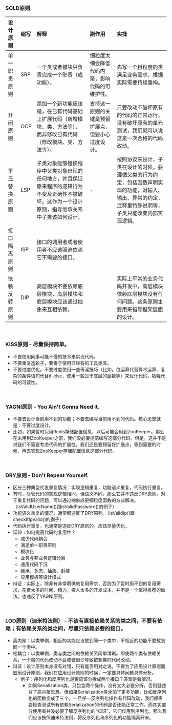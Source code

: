 
### SOLD原则
|设计原则|缩写|解释|副作用|实操|
|:--|:--|:--|:--|:--|
|单一职责原则|SRP|一个类或者模块只负责完成一个职责（或功能）。|细粒度太细会降低代码内聚，影响代码的可维护性。|先写一个粗粒度的类满足业务需求，根据实际需要持续重构。|
|开闭原则|OCP|添加一个新功能应该是，在已有代码基础上扩展代码（新增模块、类、方法等），而非修改已有代码（修改模块、类、方法等）。|支持这一原则的关键是预留扩展点，但要小心过度设计。|只要改动不破坏原有的代码的正常运行，没有破坏原有的单元测试，我们就可以说这是一次合格的代码改动。|
|里氏替换原则|LSP|子类对象能够替换程序中父类对象出现的任何地方，并且保证原来程序的逻辑行为不变及正确性不被破坏。这作为一个设计原则，指导继承关系中子类该如何设计。|-|按照协议来设计，子类在设计的时候，要遵循父类的行为约定，包括函数声明实现的功能，对输入、输出、异常的约定，注释里特殊说明等，子类只能改变内部实现逻辑。|
|接口隔离原则|ISP|接口的调用者或者使用者不应该强迫依赖它不需要的接口。|||
|依赖反转原则|DIP|高层模块不要依赖底层模块，高层模块和底层模块应该通过抽象来互相依赖。||实际上平常的业务代码开发中，高层模块依赖底层模块没有任何问题。这条原则主要用来指导框架层面的设计。|

<br>

### KISS原则 - 尽量保持简单。
- 不要使用同事可能不懂的技术来实现代码。
- 不要重复造轮子，要善于使用已经有的工具类库。
- 不要过度优化。不要过度使用一些奇淫技巧（比如，位运算代替算术运算、复杂的条件语句代替if-else、使用一些过于底层的函数等）来优化代码，牺牲代码的可读性。

<br>

### YAGNI原则 - You Ain't Gonna Need it.
- 不要去设计当前用不到的功能；不要去编写当前用不到的代码。核心思想就是：不要过度设计。
- 比如，如果暂时只用Redis存储配置信息，以后可能会用到ZooKeeper。那么在未用到ZooKeeper之前，我们没必要提前编写这部分代码。但是，这并不是说我们不需要考虑代码的扩展性。我们还是要预留好扩展点，等到需要的时候，再去实现ZooKeeper存储配置信息这部分代码。

<br>

### DRY原则 - Don't Repeat Yourself.
- 区分三种典型代发重复情况：实现逻辑重复，功能语义重复，代码执行重复。
- 有时，尽管代码的实现逻辑相同，但语义不同，那么它并不违反DRY原则。对于重复代码的问题，可以通过抽象成更细粒度函数的方式解决。（isValidUserName()跟isValidPassword()的例子）
- 功能语义重复的情况，通常都违反了DRY原则。（isValidIp()跟checkIfIpValid()的例子）
- 代码执行重复，也通常是违反DRY原则的，应该尽量优化。
- 延伸：如何提高代码的复用性？
    - 减少代码耦合
    - 满足单一职责原则
    - 模块化
    - 业务与非业务逻辑分离
    - 通用代码下沉
    - 继承、多态、抽象、封装
    - 应用模板等设计模式
- 辩证：实际上，除非有非常明确的复用需求，否则为了暂时用不到的复用需求，花费太多的时间、精力，投入太多的开发成本，并不是一个值得推荐的做法。也违反了YAGNI原则。

<br>

### LOD原则（迪米特法则） - 不该有直接依赖关系的类之间，不要有依赖；有依赖关系的类之间，尽量只依赖必要的接口。
- 高内聚：以类举例，相近的功能应该放到同一个类中，不相近的功能不要放到同一个类中。
- 松耦合：以类举例，类与类之间的依赖关系简单清晰。即使两个类有依赖关系，一个类的代码改动不会或者很少导致依赖类的代码改动。
- 辩证：设计原则本身没有对错，只有能否用对之说。不要为了应用设计原则而应用设计原则，我们在应用设计原则的时候，一定要具体问题具体分析。 
    - 例子：序列化和反序列化是否应该分拆成两个接口？答案是看情况。
        - 如果Serialization类，只包含两个操作，没有太大必要分拆，否则就违背了高内聚思想。但如果Serialization类添加了更多功能，比如反序列化的函数变成了三个，一旦任一反序列化操作有代码改动，我们都需要检查测试所有依赖Serialization的代码是否还能正常工作。而其实部分使用者并没必要了解反序列化的“知识”，它们仅用到序列化。那么我们应该按照迪米特法则，将反序列化和序列化的功能隔离开来。